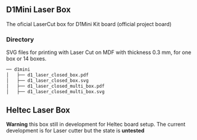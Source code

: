 ## D1Mini Laser Box
The oficial LaserCut box for D1Mini Kit board (official project board)


### Directory 

SVG files for printing with Laser Cut on MDF with thickness 0.3 mm, for one box or 14 boxes.

``` python
── d1mini
│   ├── d1_laser_closed_box.pdf
│   ├── d1_laser_closed_box.svg
│   ├── d1_laser_closed_multi_box.pdf
│   ├── d1_laser_closed_multi_box.svg
```




## Heltec Laser Box
**Warning** this box still in development for Heltec board setup. The current development is for Laser cutter but the state is **untested**


